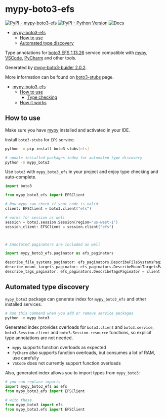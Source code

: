 # mypy-boto3-efs

[![PyPI - mypy-boto3-efs](https://img.shields.io/pypi/v/mypy-boto3-efs.svg?color=blue)](https://pypi.org/project/mypy-boto3-efs)
[![PyPI - Python Version](https://img.shields.io/pypi/pyversions/mypy-boto3-efs.svg?color=blue)](https://pypi.org/project/mypy-boto3-efs)
[![Docs](https://img.shields.io/readthedocs/mypy-boto3-builder.svg?color=blue)](https://mypy-boto3-builder.readthedocs.io/)

- [mypy-boto3-efs](#mypy-boto3-efs)
  - [How to use](#how-to-use)
  - [Automated type discovery](#automated-type-discovery)


Type annotations for
[boto3.EFS 1.13.26](https://boto3.amazonaws.com/v1/documentation/api/1.13.26/reference/services/efs.html#EFS) service
compatible with [mypy](https://github.com/python/mypy), [VSCode](https://code.visualstudio.com/),
[PyCharm](https://www.jetbrains.com/pycharm/) and other tools.

Generated by [mypy-boto3-buider 2.0.2](https://github.com/vemel/mypy_boto3_builder).

More information can be found on [boto3-stubs](https://pypi.org/project/boto3-stubs/) page.

- [mypy-boto3-efs](#mypy-boto3-efs)
  - [How to use](#how-to-use)
    - [Type checking](#type-checking)
  - [How it works](#how-it-works)

## How to use

Make sure you have [mypy](https://github.com/python/mypy) installed and activated in your IDE.

Install `boto3-stubs` for `EFS` service.

```bash
python -m pip install boto3-stubs[efs]

# update installed packages index for automated type discovery
python -m mypy_boto3
```

Use `boto3` with `mypy_boto3_efs` in your project and enjoy type checking and auto-complete.

```python
import boto3

from mypy_boto3_efs import EFSClient

# Now mypy can check if your code is valid.
client: EFSClient = boto3.client("efs")

# works for session as well
session = boto3.session.Session(region="us-west-1")
session_client: EFSClient = session.client("efs")



# Annotated paginators are included as well

import mypy_boto3_efs.paginator as efs_paginators

describe_file_systems_paginator: efs_paginators.DescribeFileSystemsPaginator = client.get_paginator("describe_file_systems")
describe_mount_targets_paginator: efs_paginators.DescribeMountTargetsPaginator = client.get_paginator("describe_mount_targets")
describe_tags_paginator: efs_paginators.DescribeTagsPaginator = client.get_paginator("describe_tags")
```

## Automated type discovery

`mypy_boto3` package can generate index for `mypy_boto3_efs` and other installed services.

```bash
# Run this command when you add or remove service packages
python -m mypy_boto3
```

Generated index provides overloads for `boto3.client` and `boto3.service`,
`boto3.Session.client` and `boto3.Session.resource` functions,
so explicit type annotations are not needed.

- `mypy` supports function overloads as expected
- `PyCharm` also supports function overloads, but consumes a lot of RAM, use carefully
- `VSCode` does not currently support function overloads

Also, generated index allows you to import types from `mypy_boto3`:

```python
# you can replace imports
import mypy_boto3_efs as efs
from mypy_boto3_efs import EFSClient

# with these
from mypy_boto3 import efs
from mypy_boto3.efs import EFSClient
```